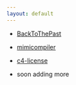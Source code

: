 ```yaml
---
layout: default
---
```


- [BackToThePast](./reverse/BACKTOTHEPAST)
  
- [mimicompiler](./reverse/mimicompiler)
  
- [c4-license](./reverse/c4-license)

- soon adding more




